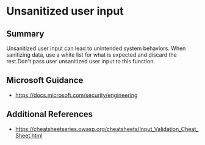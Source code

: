 # Unsanitized user input

## Summary

Unsanitized user input can lead to unintended system behaviors.  When sanitizing data, use a
white list for what is expected and discard the rest.Don't pass user unsanitized user input to 
this function.

## Microsoft Guidance

* https://docs.microsoft.com/security/engineering

## Additional References

* https://cheatsheetseries.owasp.org/cheatsheets/Input_Validation_Cheat_Sheet.html